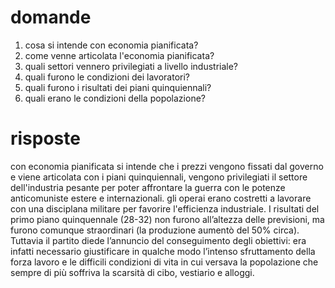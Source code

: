 # domande
1) cosa si intende con economia pianificata?
2) come venne articolata l'economia pianificata?
3) quali settori vennero privilegiati a livello industriale?
4) quali furono le condizioni dei lavoratori?
5) quali furono i risultati dei piani quinquiennali?
6) quali erano le condizioni della popolazione?

# risposte
con economia pianificata si intende che i prezzi vengono fissati dal governo e viene articolata con i piani quinquiennali, vengono privilegiati il settore dell'industria pesante per poter affrontare la guerra con le potenze anticomuniste estere e internazionali. gli operai erano costretti a lavorare con una disciplana militare per favorire l'efficienza industriale. I risultati del primo piano quinquennale (28-32) non furono all’altezza delle previsioni, ma furono comunque straordinari (la produzione aumentò del 50% circa). Tuttavia il partito diede l’annuncio del conseguimento degli obiettivi: era infatti necessario giustificare in qualche modo l’intenso sfruttamento della forza lavoro e le difficili condizioni di vita in cui versava la popolazione che sempre di più soffriva la scarsità di cibo, vestiario e alloggi.